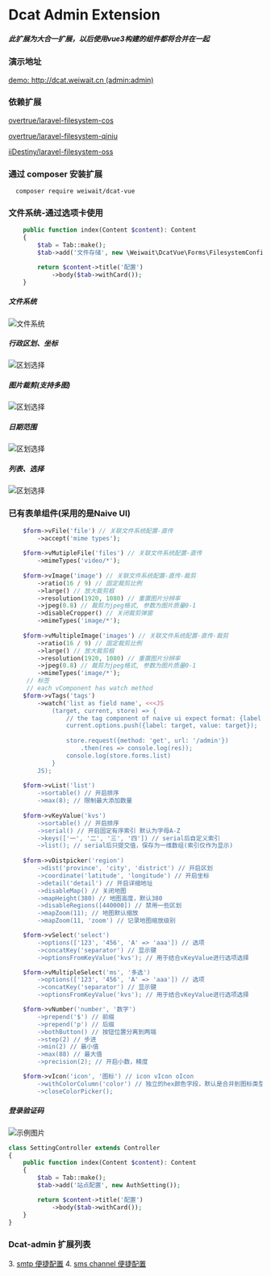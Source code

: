 # Dcat Admin Extension

##### 此扩展为大合一扩展，以后使用vue3构建的组件都将合并在一起

### 演示地址
[demo: http://dcat.weiwait.cn (admin:admin)](http://dcat.weiwait.cn/admin/demo-settings 'user: admin psw: admin')

### 依赖扩展
[overtrue/laravel-filesystem-cos](https://github.com/overtrue/laravel-filesystem-cos)

[overtrue/laravel-filesystem-qiniu](https://github.com/overtrue/laravel-filesystem-qiniu)

[iiDestiny/laravel-filesystem-oss](https://github.com/iiDestiny/laravel-filesystem-oss)

### 通过 composer 安装扩展
```shell
  composer require weiwait/dcat-vue
```

### 文件系统-通过选项卡使用
```php
    public function index(Content $content): Content
    {
        $tab = Tab::make();
        $tab->add('文件存储', new \Weiwait\DcatVue\Forms\FilesystemConfig());

        return $content->title('配置')
            ->body($tab->withCard());
    }
```

[//]: # (### 文件系统-通过一级菜单使用)

[//]: # ()
[//]: # (![]&#40;https://github.com/weiwait/images/blob/main/dcat-smtp-menu.png?raw=true&#41;)

##### 文件系统
![文件系统](https://raw.githubusercontent.com/weiwait/images/main/dcat-filesystem-config.png)
##### 行政区划、坐标
![区划选择](https://raw.githubusercontent.com/weiwait/images/main/dcat-v-distpicker.png)
##### 图片裁剪(支持多图)
![区划选择](https://raw.githubusercontent.com/weiwait/images/main/dcat-v-cropper.png)
##### 日期范围
![区划选择](https://raw.githubusercontent.com/weiwait/images/main/dcat-v-daterange.png)
##### 列表、选择
![区划选择](https://raw.githubusercontent.com/weiwait/images/main/dcat-v-other.png)

### 已有表单组件(采用的是Naive UI)
```php
    $form->vFile('file') // 关联文件系统配置-直传
        ->accept('mime types');
        
    $form->vMutipleFile('files') // 关联文件系统配置-直传
        ->mimeTypes('video/*');
        
    $form->vImage('image') // 关联文件系统配置-直传-裁剪
        ->ratio(16 / 9) // 固定裁剪比例
        ->large() // 放大裁剪框
        ->resolution(1920, 1080) // 重置图片分辨率
        ->jpeg(0.8) // 裁剪为jpeg格式, 参数为图片质量0-1
        ->disableCropper() // 关闭裁剪弹窗
        ->mimeTypes('image/*');
        
    $form->vMultipleImage('images') // 关联文件系统配置-直传-裁剪
        ->ratio(16 / 9) // 固定裁剪比例
        ->large() // 放大裁剪框
        ->resolution(1920, 1080) // 重置图片分辨率
        ->jpeg(0.8) // 裁剪为jpeg格式, 参数为图片质量0-1
        ->mimeTypes('image/*');
     // 标签
     // each vComponent has watch method
    $form->vTags('tags')
        ->watch('list as field name', <<<JS
            (target, current, store) => {
                // the tag component of naive ui expect format: {label: string, value: string}
                current.options.push({label: target, value: target});
                
                store.request({method: 'get', url: '/admin'})
                    .then(res => console.log(res));
                console.log(store.forms.list)
            }
        JS);
    
    $form->vList('list')
        ->sortable() // 开启排序
        ->max(8); // 限制最大添加数量
        
    $form->vKeyValue('kvs')
        ->sortable() // 开启排序
        ->serial() // 开启固定有序索引 默认为字母A-Z
        ->keys(['一', '二', '三', '四']) // serial后自定义索引
        ->list(); // serial后只提交值，保存为一维数组(索引仅作为显示)
        
    $form->vDistpicker('region')
        ->dist('province', 'city', 'district') // 开启区划
        ->coordinate('latitude', 'longitude') // 开启坐标
        ->detail('detail') // 开启详细地址
        ->disableMap() // 关闭地图
        ->mapHeight(380) // 地图高度，默认380
        ->disableRegions([440000]) // 禁用一些区划
        ->mapZoom(11); // 地图默认缩放
        ->mapZoom(11, 'zoom') // 记录地图缩放级别

    $form->vSelect('select')
        ->options(['123', '456', 'A' => 'aaa']) // 选项
        ->concatKey('separator') // 显示键
        ->optionsFromKeyValue('kvs'); // 用于结合vKeyValue进行选项选择

    $form->vMultipleSelect('ms', '多选')
        ->options(['123', '456', 'A' => 'aaa']) // 选项
        ->concatKey('separator') // 显示键
        ->optionsFromKeyValue('kvs'); // 用于结合vKeyValue进行选项选择

    $form->vNumber('number', '数字')
        ->prepend('$') // 前缀
        ->prepend('p') // 后缀
        ->bothButton() // 按钮位置分离到两端
        ->step(2) // 步进
        ->min(2) // 最小值
        ->max(88) // 最大值
        ->precision(2); // 开启小数，精度

    $form->vIcon('icon', '图标') // icon vIcon oIcon
        ->withColorColumn('color') // 独立的hex颜色字段，默认是合并到图标类型后面
        ->closeColorPicker();
```

##### 登录验证码
![示例图片](https://github.com/weiwait/images/blob/main/dcat-auth.png?raw=true)

```php
class SettingController extends Controller
{
    public function index(Content $content): Content
    {
        $tab = Tab::make();
        $tab->add('站点配置', new AuthSetting());

        return $content->title('配置')
            ->body($tab->withCard());
    }
}
```

[comment]: <> (### Donate)

[comment]: <> (![示例图片]&#40;https://github.com/weiwait/images/blob/main/donate.png?raw=true&#41;)

### Dcat-admin 扩展列表

[//]: # (1. [图片裁剪]&#40;https://github.com/weiwait/dcat-cropper&#41;)

[//]: # (2. [区划级联+坐标拾取]&#40;https://github.com/weiwait/dcat-distpicker&#41;)
3. [smtp 便捷配置](https://github.com/weiwait/dcat-smtp)
4. [sms channel 便捷配置](https://github.com/weiwait/dcat-easy-sms)
